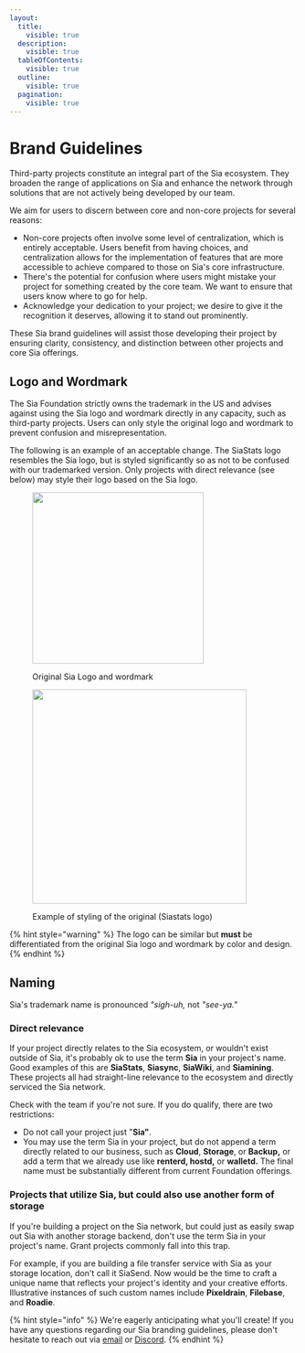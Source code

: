 ```yaml
---
layout:
  title:
    visible: true
  description:
    visible: true
  tableOfContents:
    visible: true
  outline:
    visible: true
  pagination:
    visible: true
---
```


# Brand Guidelines

Third-party projects constitute an integral part of the Sia ecosystem. They broaden the range of applications on Sia and enhance the network through solutions that are not actively being developed by our team.

We aim for users to discern between core and non-core projects for several reasons:

* Non-core projects often involve some level of centralization, which is entirely acceptable. Users benefit from having choices, and centralization allows for the implementation of features that are more accessible to achieve compared to those on Sia's core infrastructure.
* There's the potential for confusion where users might mistake your project for something created by the core team. We want to ensure that users know where to go for help.
* Acknowledge your dedication to your project; we desire to give it the recognition it deserves, allowing it to stand out prominently.

These Sia brand guidelines will assist those developing their project by ensuring clarity, consistency, and distinction between other projects and core Sia offerings.

## Logo and Wordmark

The Sia Foundation strictly owns the trademark in the US and advises against using the Sia logo and wordmark directly in any capacity, such as third-party projects. Users can only style the original logo and wordmark to prevent confusion and misrepresentation.

The following is an example of an acceptable change. The SiaStats logo resembles the Sia logo, but is styled significantly so as not to be confused with our trademarked version. Only projects with direct relevance (see below) may style their logo based on the Sia logo.

<div data-full-width="false">

<figure><img src="../.gitbook/assets/sia_original.png" alt="" width="300"><figcaption><p>Original Sia Logo and wordmark</p></figcaption></figure>

 

<figure><img src="../.gitbook/assets/siastats.png" alt="" width="375"><figcaption><p>Example of styling of the original (Siastats logo)</p></figcaption></figure>

</div>

{% hint style="warning" %}
The logo can be similar but **must** be differentiated from the original Sia logo and wordmark by color and design.
{% endhint %}

## Naming

Sia's trademark name is pronounced _"sigh-uh,_ not _"see-ya."_

### Direct relevance

If your project directly relates to the Sia ecosystem, or wouldn't exist outside of Sia, it's probably ok to use the term **Sia** in your project's name. Good examples of this are **SiaStats**, **Siasync**, **SiaWiki**, and **Siamining**. These projects all had straight-line relevance to the ecosystem and directly serviced the Sia network.

Check with the team if you're not sure. If you do qualify, there are two restrictions:

* Do not call your project just "**Sia"**.
* You may use the term Sia in your project, but do not append a term directly related to our business, such as **Cloud**, **Storage**, or **Backup,** or add a term that we already use like **renterd, hostd,** or **walletd.** The final name must be substantially different from current Foundation offerings.

### Projects that utilize Sia, but could also use another form of storage

If you're building a project on the Sia network, but could just as easily swap out Sia with another storage backend, don't use the term Sia in your project's name. Grant projects commonly fall into this trap.

For example, if you are building a file transfer service with Sia as your storage location, don't call it SiaSend. Now would be the time to craft a unique name that reflects your project's identity and your creative efforts. Illustrative instances of such custom names include **Pixeldrain**, **Filebase**, and **Roadie**.

{% hint style="info" %}
We're eagerly anticipating what you'll create! If you have any questions regarding our Sia branding guidelines, please don't hesitate to reach out via [email](mailto:hello@sia.tech) or [Discord](https://sia.tech/discord).
{% endhint %}

